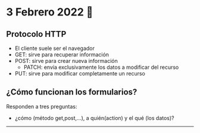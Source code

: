 # 3 Febrero 2022 💊

## Protocolo HTTP
- El cliente suele ser el navegador
- GET: sirve para recuperar información
- POST: sirve para crear nueva información
	- PATCH: envía exclusivamente los datos a modificar del recurso
- PUT: sirve para modificar completamente un recurso

## ¿Cómo funcionan los formularios?
Responden a tres preguntas:
- ¿cómo (método get,post,...), a quién(action) y el qué (los datos)?

---
